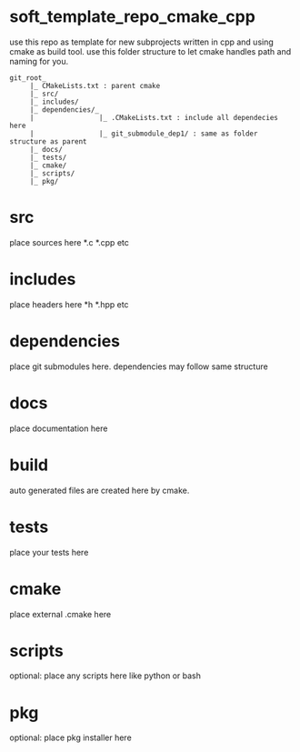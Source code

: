 # soft_template_repo_cmake_cpp
use this repo as template for new subprojects written in cpp and using cmake as build tool.
use this folder structure to let cmake handles path and naming for you.
```text
git_root_
     |_ CMakeLists.txt : parent cmake
     |_ src/
     |_ includes/
     |_ dependencies/_
     |                |_ .CMakeLists.txt : include all dependecies here
     |                |_ git_submodule_dep1/ : same as folder structure as parent
     |_ docs/
     |_ tests/
     |_ cmake/ 
     |_ scripts/
     |_ pkg/
```

# src
place sources here *.c *.cpp etc
# includes
place headers here *h *.hpp etc
# dependencies
place git submodules here. dependencies may follow same structure
# docs
place documentation here
# build
auto generated files are created here by cmake.
# tests
place your tests here 
# cmake
place external .cmake here
# scripts
optional: place any scripts here like python or bash
# pkg
optional: place pkg installer here
